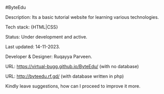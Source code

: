 #ByteEdu

Description: Its a basic tutorial website for learning various technologies.

Tech stack: {HTML|CSS}

Status: Under development and active.

Last updated: 14-11-2023.

Developer & Designer: Ruqayya Parveen.

URL:  https://virtual-bugg.github.io/ByteEdu/  (with no database)

URL:  http://byteedu.rf.gd/   (with database written in php)

Kindly leave suggestions, how can I proceed to improve it more.
